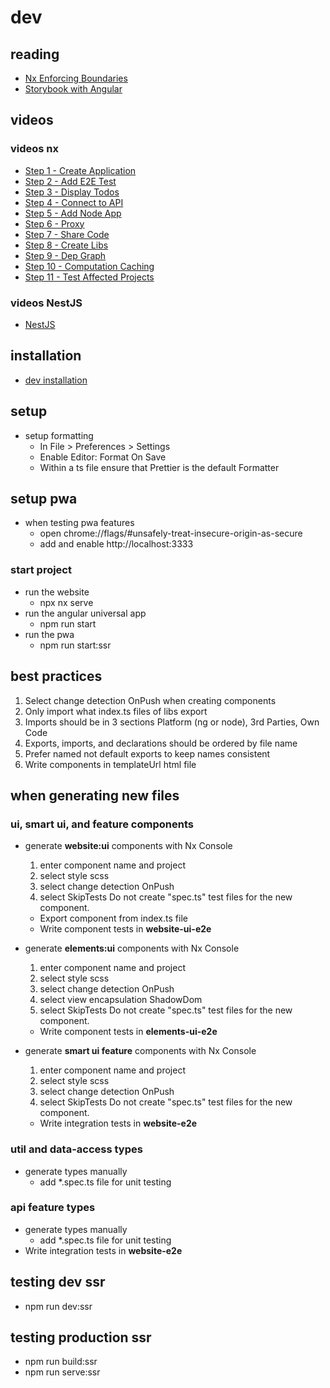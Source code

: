 # dev

## reading

- [Nx Enforcing Boundaries](https://medium.com/showpad-engineering/how-to-programmatically-enforce-boundaries-between-applications-and-libraries-in-an-nx-monorepo-39bf8fbec6ba)
- [Storybook with Angular](https://storybook.js.org/tutorials/intro-to-storybook/angular/en/get-started/)

## videos

### videos nx

- [Step 1 - Create Application](https://nx.dev/latest/angular/tutorial/01-create-application)
- [Step 2 - Add E2E Test](https://nx.dev/latest/angular/tutorial/02-add-e2e-test)
- [Step 3 - Display Todos](https://nx.dev/latest/angular/tutorial/03-display-todos)
- [Step 4 - Connect to API](https://nx.dev/latest/angular/tutorial/04-connect-to-api)
- [Step 5 - Add Node App](https://nx.dev/latest/angular/tutorial/05-add-node-app)
- [Step 6 - Proxy](https://nx.dev/latest/angular/tutorial/06-proxy)
- [Step 7 - Share Code](https://nx.dev/latest/angular/tutorial/07-share-code)
- [Step 8 - Create Libs](https://nx.dev/latest/angular/tutorial/08-create-libs)
- [Step 9 - Dep Graph](https://nx.dev/latest/angular/tutorial/09-dep-graph)
- [Step 10 - Computation Caching](https://nx.dev/latest/angular/tutorial/10-computation-caching)
- [Step 11 - Test Affected Projects](https://nx.dev/latest/angular/tutorial/11-test-affected-projects)

### videos NestJS

- [NestJS](https://academind.com/tutorials/nestjs-introduction/)

## installation

- [dev installation](https://github.com/milanpollock/dark-rush-photography/blob/master/tools/markdown/dev-installation.md)

## setup

- setup formatting
  - In File > Preferences > Settings
  - Enable Editor: Format On Save
  - Within a ts file ensure that Prettier is the default Formatter

## setup pwa

- when testing pwa features
  - open chrome://flags/#unsafely-treat-insecure-origin-as-secure
  - add and enable http://localhost:3333

### start project

- run the website
  - npx nx serve
- run the angular universal app
  - npm run start
- run the pwa
  - npm run start:ssr

## best practices

1. Select change detection OnPush when creating components
2. Only import what index.ts files of libs export
3. Imports should be in 3 sections Platform (ng or node), 3rd Parties, Own Code
4. Exports, imports, and declarations should be ordered by file name
5. Prefer named not default exports to keep names consistent
6. Write components in templateUrl html file

## when generating new files

### ui, smart ui, and feature components

- generate **website:ui** components with Nx Console

  1. enter component name and project
  2. select style scss
  3. select change detection OnPush
  4. select SkipTests Do not create "spec.ts" test files for the new component.

  - Export component from index.ts file
  - Write component tests in **website-ui-e2e**

- generate **elements:ui** components with Nx Console

  1. enter component name and project
  2. select style scss
  3. select change detection OnPush
  4. select view encapsulation ShadowDom
  5. select SkipTests Do not create "spec.ts" test files for the new component.

  - Write component tests in **elements-ui-e2e**

- generate **smart ui feature** components with Nx Console

  1. enter component name and project
  2. select style scss
  3. select change detection OnPush
  4. select SkipTests Do not create "spec.ts" test files for the new component.

  - Write integration tests in **website-e2e**

### util and data-access types

- generate types manually
  - add \*.spec.ts file for unit testing

### api feature types

- generate types manually
  - add \*.spec.ts file for unit testing
- Write integration tests in **website-e2e**

## testing dev ssr

- npm run dev:ssr

## testing production ssr

- npm run build:ssr
- npm run serve:ssr
